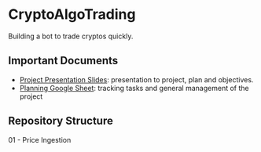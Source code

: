 # CryptoAlgoTrading
Building a bot to trade cryptos quickly.

## Important Documents
- [Project Presentation Slides](https://docs.google.com/presentation/d/1y4o_Wdomcc2rppq7gRFOV55MOxoPjYHjHMIoIe6qQ2k/edit?usp=sharing): presentation to project, plan and objectives.
- [Planning Google Sheet](https://docs.google.com/spreadsheets/d/1knDtxZQkfrf6GNSooeQYYPAs0aYutAz9CCo57cO1CC4/edit?usp=sharing): tracking tasks and general management of the project

## Repository Structure
01 - Price Ingestion
